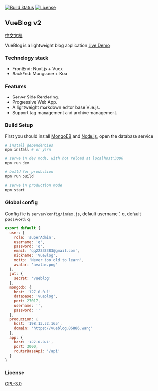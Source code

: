 <a href="https://travis-ci.org/wmui/vueblog"><img src="https://travis-ci.org/wmui/vueblog.svg?branch=master" alt="Build Status"></a>
<a href="https://github.com/wmui/vueblog"><img src="https://img.shields.io/badge/license-AGPL-blue.svg" alt="License"></a>

## VueBlog v2

[中文文档](https://github.com/wmui/vueblog/blob/master/README.zh-cn.md)

VueBlog is a lightweight blog application [Live Demo](http://vueblog.86886.wang)

### Technology stack

- FrontEnd: Nuxt.js + Vuex
- BackEnd: Mongoose + Koa

### Features

- Server Side Rendering.
- Progressive Web App.
- A lightweight markdown editor base Vue.js.
- Support tag management and archive management.

### Build Setup

First you should install [MongoDB](https://www.mongodb.com/download-center?jmp=nav#community) and [Node.js](https://nodejs.org/en/), open the database service

``` bash
# install dependencies
npm install # or yarn

# serve in dev mode, with hot reload at localhost:3000
npm run dev

# build for production
npm run build

# serve in production mode
npm start
```

### Global config

Config file is `server/config/index.js`, default username：q, default password: q

```javascript
export default {
  user: {
    role: 'superAdmin',
    username: 'q',
    password: 'q',
    email: 'qq22337383@gmail.com',
    nickname: 'VueBlog',
    motto: 'Never too old to learn',
    avatar: 'avatar.png'
  },
  jwt: {
    secret: 'vueblog'
  },
  mongodb: {
    host: '127.0.0.1',
    database: 'vueblog',
    port: 27017,
    username: '',
    password: ''
  },
  production: {
    host: '198.13.32.165',
    domain: 'https://vueblog.86886.wang'
  },
  app: {
    host: '127.0.0.1',
    port: 3000,
    routerBaseApi: '/api'
  }
}
```

### License
[GPL-3.0](https://choosealicense.com/licenses/gpl-3.0/)
